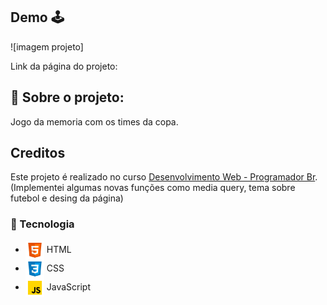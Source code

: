 ## Demo :joystick:	
![imagem projeto]

Link da página do projeto: 
## :brain: Sobre o projeto:
Jogo da memoria com os times da copa.

## Creditos
 Este projeto é realizado no curso [Desenvolvimento Web - Programador Br](https://programadorbr.com/).<br>
(Implementei algumas novas funções como media query, tema sobre futebol e desing da página)

### 🚀 Tecnologia

- <img src="https://github.com/Rhuan-Gonzaga/JogaDaVelha/blob/main/logo/html.png" width="30px" align="center"> HTML
- <img src="https://github.com/Rhuan-Gonzaga/JogaDaVelha/blob/main/logo/css.png" width="30px" align="center"> CSS
- <img src="https://github.com/Rhuan-Gonzaga/JogaDaVelha/blob/main/logo/javascript.png" width="30px" align="center"> JavaScript

